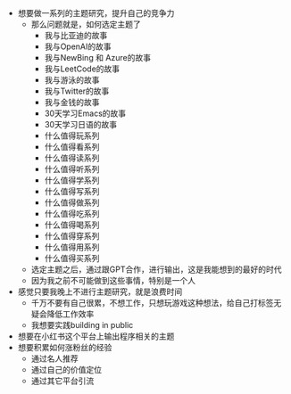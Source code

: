 - 想要做一系列的主题研究，提升自己的竞争力
    - 那么问题就是，如何选定主题了
        - 我与比亚迪的故事
        - 我与OpenAI的故事
        - 我与NewBing 和 Azure的故事
        - 我与LeetCode的故事
        - 我与游泳的故事
        - 我与Twitter的故事
        - 我与金钱的故事
        - 30天学习Emacs的故事
        - 30天学习日语的故事
        - 什么值得玩系列
        - 什么值得看系列
        - 什么值得读系列
        - 什么值得听系列
        - 什么值得学系列
        - 什么值得写系列
        - 什么值得做系列
        - 什么值得吃系列
        - 什么值得喝系列
        - 什么值得穿系列
        - 什么值得用系列
        - 什么值得买系列
    - 选定主题之后，通过跟GPT合作，进行输出，这是我能想到的最好的时代
    - 因为我之前不可能做到这些事情，特别是一个人
- 感觉只要我晚上不进行主题研究，就是浪费时间
    - 千万不要有自己很累，不想工作，只想玩游戏这种想法，给自己打标签无疑会降低工作效率
    - 我想要实践building in public
- 想要在小红书这个平台上输出程序相关的主题
- 想要积累如何涨粉丝的经验
    - 通过名人推荐
    - 通过自己的价值定位
    - 通过其它平台引流